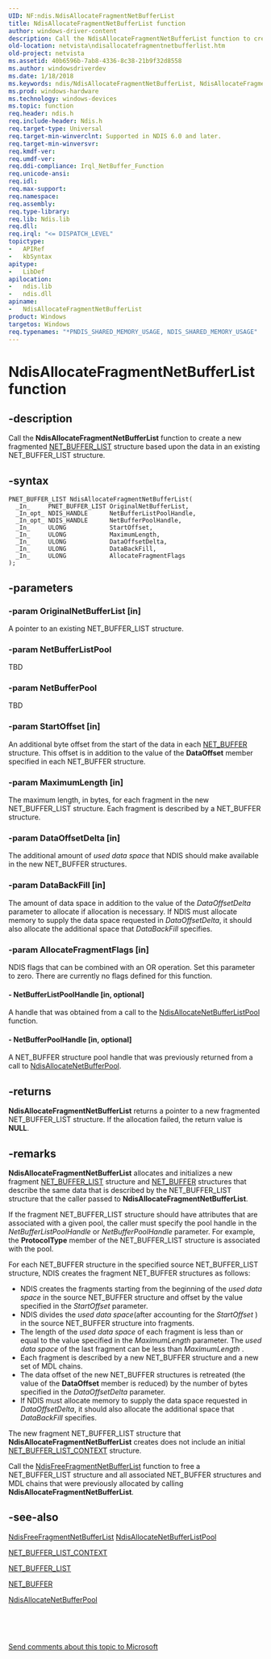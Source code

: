 ```yaml
---
UID: NF:ndis.NdisAllocateFragmentNetBufferList
title: NdisAllocateFragmentNetBufferList function
author: windows-driver-content
description: Call the NdisAllocateFragmentNetBufferList function to create a new fragmented NET_BUFFER_LIST structure based upon the data in an existing NET_BUFFER_LIST structure.
old-location: netvista\ndisallocatefragmentnetbufferlist.htm
old-project: netvista
ms.assetid: 40b6596b-7ab8-4336-8c38-21b9f32d8558
ms.author: windowsdriverdev
ms.date: 1/18/2018
ms.keywords: ndis/NdisAllocateFragmentNetBufferList, NdisAllocateFragmentNetBufferList, ndis_netbuf_functions_ref_9155bd3d-f4c1-4655-b9a3-256ff64093cf.xml, netvista.ndisallocatefragmentnetbufferlist, NdisAllocateFragmentNetBufferList function [Network Drivers Starting with Windows Vista]
ms.prod: windows-hardware
ms.technology: windows-devices
ms.topic: function
req.header: ndis.h
req.include-header: Ndis.h
req.target-type: Universal
req.target-min-winverclnt: Supported in NDIS 6.0 and later.
req.target-min-winversvr: 
req.kmdf-ver: 
req.umdf-ver: 
req.ddi-compliance: Irql_NetBuffer_Function
req.unicode-ansi: 
req.idl: 
req.max-support: 
req.namespace: 
req.assembly: 
req.type-library: 
req.lib: Ndis.lib
req.dll: 
req.irql: "<= DISPATCH_LEVEL"
topictype:
-	APIRef
-	kbSyntax
apitype:
-	LibDef
apilocation:
-	ndis.lib
-	ndis.dll
apiname:
-	NdisAllocateFragmentNetBufferList
product: Windows
targetos: Windows
req.typenames: "*PNDIS_SHARED_MEMORY_USAGE, NDIS_SHARED_MEMORY_USAGE"
---
```


# NdisAllocateFragmentNetBufferList function


## -description


Call the 
  <b>NdisAllocateFragmentNetBufferList</b> function to create a new fragmented 
  <a href="..\ndis\ns-ndis-_net_buffer_list.md">NET_BUFFER_LIST</a> structure based upon the data
  in an existing NET_BUFFER_LIST structure.


## -syntax


````
PNET_BUFFER_LIST NdisAllocateFragmentNetBufferList(
  _In_     PNET_BUFFER_LIST OriginalNetBufferList,
  _In_opt_ NDIS_HANDLE      NetBufferListPoolHandle,
  _In_opt_ NDIS_HANDLE      NetBufferPoolHandle,
  _In_     ULONG            StartOffset,
  _In_     ULONG            MaximumLength,
  _In_     ULONG            DataOffsetDelta,
  _In_     ULONG            DataBackFill,
  _In_     ULONG            AllocateFragmentFlags
);
````


## -parameters




### -param OriginalNetBufferList [in]

A pointer to an existing NET_BUFFER_LIST structure.


### -param NetBufferListPool

TBD


### -param NetBufferPool

TBD


### -param StartOffset [in]

An additional byte offset from the start of the data in each 
     <a href="..\ndis\ns-ndis-_net_buffer.md">NET_BUFFER</a> structure. This offset is in addition
     to the value of the 
     <b>DataOffset</b> member specified in each NET_BUFFER structure.


### -param MaximumLength [in]

The maximum length, in bytes, for each fragment in the new NET_BUFFER_LIST structure. Each
     fragment is described by a NET_BUFFER structure.


### -param DataOffsetDelta [in]

The additional amount of 
     <i>used data space</i> that NDIS should make available in the new NET_BUFFER structures.


### -param DataBackFill [in]

The amount of data space in addition to the value of the 
     <i>DataOffsetDelta</i> parameter to allocate if allocation is necessary. If NDIS must allocate memory to
     supply the data space requested in 
     <i>DataOffsetDelta</i>, it should also allocate the additional space that 
     <i>DataBackFill</i> specifies.


### -param AllocateFragmentFlags [in]

NDIS flags that can be combined with an OR operation. Set this parameter to zero. There are
     currently no flags defined for this function.


#### - NetBufferListPoolHandle [in, optional]

A handle that was obtained from a call to the 
     <a href="..\ndis\nf-ndis-ndisallocatenetbufferlistpool.md">
     NdisAllocateNetBufferListPool</a> function.


#### - NetBufferPoolHandle [in, optional]

A NET_BUFFER structure pool handle that was previously returned from a call to 
     <a href="..\ndis\nf-ndis-ndisallocatenetbufferpool.md">
     NdisAllocateNetBufferPool</a>.


## -returns



<b>NdisAllocateFragmentNetBufferList</b> returns a pointer to a new fragmented NET_BUFFER_LIST structure.
     If the allocation failed, the return value is <b>NULL</b>.




## -remarks



<b>NdisAllocateFragmentNetBufferList</b> allocates and initializes a new fragment 
    <a href="..\ndis\ns-ndis-_net_buffer_list.md">NET_BUFFER_LIST</a> structure and 
    <a href="..\ndis\ns-ndis-_net_buffer.md">NET_BUFFER</a> structures that describe the same data
    that is described by the NET_BUFFER_LIST structure that the caller passed to 
    <b>NdisAllocateFragmentNetBufferList</b>.

If the fragment NET_BUFFER_LIST structure should have attributes that are associated with a given
    pool, the caller must specify the pool handle in the 
    <i>NetBufferListPoolHandle</i> or 
    <i>NetBufferPoolHandle</i> parameter. For example, the 
    <b>ProtocolType</b> member of the NET_BUFFER_LIST structure is associated with the pool.

For each NET_BUFFER structure in the specified source NET_BUFFER_LIST structure, NDIS creates the
    fragment NET_BUFFER structures as follows:

<ul>
<li>
NDIS creates the fragments starting from the beginning of the 
      <i>used data space</i> in the source NET_BUFFER structure and offset by the value specified in the 
      <i>StartOffset</i> parameter.

</li>
<li>
NDIS divides the 
      <i>used data space</i>(after accounting for the 
      <i>StartOffset</i> ) in the source NET_BUFFER structure into fragments.

</li>
<li>
The length of the 
      <i>used data space</i> of each fragment is less than or equal to the value specified in the 
      <i>MaximumLength</i> parameter. The 
      <i>used data space</i> of the last fragment can be less than 
      <i>MaximumLength</i> .

</li>
<li>
Each fragment is described by a new NET_BUFFER structure and a new set of MDL chains.

</li>
<li>
The data offset of the new NET_BUFFER structures is retreated (the value of the 
      <b>DataOffset</b> member is reduced) by the number of bytes specified in the 
      <i>DataOffsetDelta</i> parameter.

</li>
<li>
If NDIS must allocate memory to supply the data space requested in 
      <i>DataOffsetDelta</i>, it should also allocate the additional space that 
      <i>DataBackFill</i> specifies.

</li>
</ul>
The new fragment NET_BUFFER_LIST structure that 
    <b>NdisAllocateFragmentNetBufferList</b> creates does not include an initial 
    <a href="..\ndis\ns-ndis-_net_buffer_list_context.md">
    NET_BUFFER_LIST_CONTEXT</a> structure.

Call the 
    <a href="..\ndis\nf-ndis-ndisfreefragmentnetbufferlist.md">
    NdisFreeFragmentNetBufferList</a> function to free a NET_BUFFER_LIST structure and all associated
    NET_BUFFER structures and MDL chains that were previously allocated by calling 
    <b>NdisAllocateFragmentNetBufferList</b>.




## -see-also

<a href="..\ndis\nf-ndis-ndisfreefragmentnetbufferlist.md">
   NdisFreeFragmentNetBufferList</a>



<a href="..\ndis\nf-ndis-ndisallocatenetbufferlistpool.md">
   NdisAllocateNetBufferListPool</a>



<a href="..\ndis\ns-ndis-_net_buffer_list_context.md">NET_BUFFER_LIST_CONTEXT</a>



<a href="..\ndis\ns-ndis-_net_buffer_list.md">NET_BUFFER_LIST</a>



<a href="..\ndis\ns-ndis-_net_buffer.md">NET_BUFFER</a>



<a href="..\ndis\nf-ndis-ndisallocatenetbufferpool.md">NdisAllocateNetBufferPool</a>



 

 

<a href="mailto:wsddocfb@microsoft.com?subject=Documentation%20feedback [netvista\netvista]:%20NdisAllocateFragmentNetBufferList function%20 RELEASE:%20(1/18/2018)&amp;body=%0A%0APRIVACY STATEMENT%0A%0AWe use your feedback to improve the documentation. We don't use your email address for any other purpose, and we'll remove your email address from our system after the issue that you're reporting is fixed. While we're working to fix this issue, we might send you an email message to ask for more info. Later, we might also send you an email message to let you know that we've addressed your feedback.%0A%0AFor more info about Microsoft's privacy policy, see http://privacy.microsoft.com/en-us/default.aspx." title="Send comments about this topic to Microsoft">Send comments about this topic to Microsoft</a>

